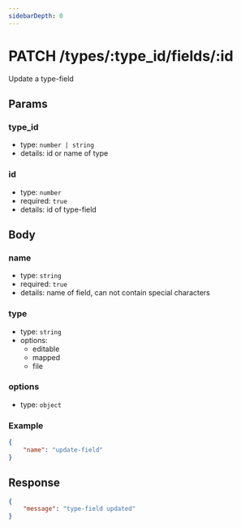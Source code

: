 ```yaml
---
sidebarDepth: 0
---
```


# PATCH /types/:type_id/fields/:id

Update a type-field

## Params

### type_id

-   type: `number | string`
-   details: id or name of type

### id

-   type: `number`
-   required: `true`
-   details: id of type-field

## Body

### name

-   type: `string`
-   required: `true`
-   details: name of field, can not contain special characters

### type

-   type: `string`
-   options:
    -   editable
    -   mapped
    -   file

### options

-   type: `object`

### Example

```json
{
    "name": "update-field"
}
```

## Response

```json
{
    "message": "type-field updated"
}
```
